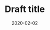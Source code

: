 ---
title : "Draft title"
description : "Description"
slug : "draft-slug-url"
draft : true
tags : ["draft-tag"]
date : "2020-02-02"
lastmod: "2021-02-28"
number: "000"
hidden: false
---